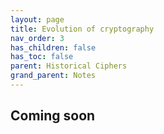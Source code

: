 ```yaml
---
layout: page
title: Evolution of cryptography
nav_order: 3
has_children: false
has_toc: false
parent: Historical Ciphers
grand_parent: Notes
---
```


## Coming soon
